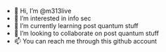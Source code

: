- 👋 Hi, I’m @m313live
- 👀 I’m interested in info sec
- 🌱 I’m currently learning post quantum stuff
- 💞️ I’m looking to collaborate on post quantum stuff
- 📫 You can reach me through this github account

<!---
m313live/m313live is a ✨ special ✨ repository because its `README.md` (this file) appears on your GitHub profile.
You can click the Preview link to take a look at your changes.
--->
